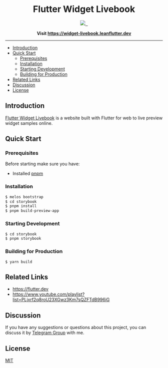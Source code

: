 <h1 align="center">
Flutter Widget Livebook
</h1>
<p align="center">
  <a aria-label="LiJianying" href="https://github.com/lijy91">
    <img src="https://img.shields.io/badge/MADE%20BY-LI%20JIANYING-blue.svg?style=for-the-badge&labelColor=000000">
  </a>
  <a aria-label="License" href="https://github.com/leanflutter/flutter-widget-livebook/blob/master/LICENSE">
    <img alt="" src="https://img.shields.io/badge/LICENSE-MIT-green.svg?style=for-the-badge&labelColor=000000">
  </a>
  <a aria-label="Join the chat" href="https://t.me/flutterwidgetlivebook">
    <img alt="" src="https://img.shields.io/badge/chat%20on-telegram-blue.svg?style=for-the-badge&labelColor=000000&logo=telegram">
  </a>
</p>

<p align="center">
  <strong>
    Visit <a href="https://widget-livebook.leanflutter.dev">https://widget-livebook.leanflutter.dev</a>
  </strong>
</p>

---

<!-- START doctoc generated TOC please keep comment here to allow auto update -->
<!-- DON'T EDIT THIS SECTION, INSTEAD RE-RUN doctoc TO UPDATE -->

- [Introduction](#introduction)
- [Quick Start](#quick-start)
  - [Prerequisites](#prerequisites)
  - [Installation](#installation)
  - [Starting Development](#starting-development)
  - [Building for Production](#building-for-production)
- [Related Links](#related-links)
- [Discussion](#discussion)
- [License](#license)

<!-- END doctoc generated TOC please keep comment here to allow auto update -->

## Introduction

[Flutter Widget Livebook](https://flutter-widget.live) is a website built with Flutter for web to live preview widget samples online.

## Quick Start

### Prerequisites

Before starting make sure you have:

- Installed [pnpm](https://pnpm.io/)

### Installation

```bash
$ melos bootstrap
$ cd storybook
$ pnpm install
$ pnpm build-preview-app
```

### Starting Development

```bash
$ cd storybook
$ pnpm storybook
```

### Building for Production

```
$ yarn build
```

## Related Links

- https://flutter.dev
- https://www.youtube.com/playlist?list=PLjxrf2q8roU23XGwz3Km7sQZFTdB996iG

## Discussion

If you have any suggestions or questions about this project, you can discuss it by [Telegram Group](https://t.me/joinchat/I4jz1FE5sBGk7V0jUpzSXg) with me.

## License

[MIT](./LICENSE)
